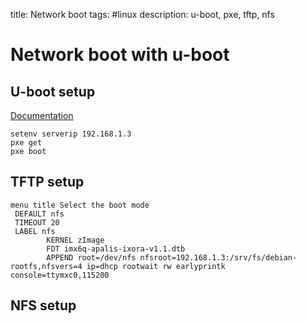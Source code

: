 title: Network boot
tags: #linux
description: u-boot, pxe, tftp, nfs

Network boot with u-boot
========================

U-boot setup
------------

[Documentation]

```
setenv serverip 192.168.1.3
pxe get
pxe boot
```

TFTP setup
---

```
menu title Select the boot mode
 DEFAULT nfs
 TIMEOUT 20
 LABEL nfs
        KERNEL zImage
        FDT imx6q-apalis-ixora-v1.1.dtb
        APPEND root=/dev/nfs nfsroot=192.168.1.3:/srv/fs/debian-rootfs,nfsvers=4 ip=dhcp rootwait rw earlyprintk console=ttymxc0,115200
```

NFS setup
---

  [Network boot with u-boot]: #network-boot-with-u-boot
  [U-boot setup]: #u-boot-setup
  [Documentation]: https://elixir.bootlin.com/u-boot/latest/source/doc/README.pxe

